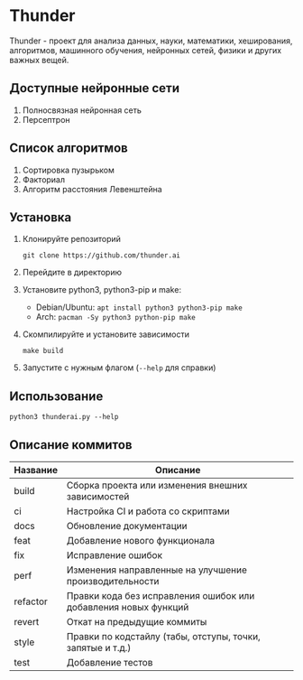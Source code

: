 # Thunder
Thunder - проект для анализа данных, науки, математики, хеширования, алгоритмов, машинного обучения, нейронных сетей, физики и других важных вещей.

## Доступные нейронные сети

1. Полносвязная нейронная сеть
2. Персептрон

## Список алгоритмов

1. Сортировка пузырьком
2. Факториал
3. Алгоритм расстояния Левенштейна

## Установка

1. Клонируйте репозиторий
	
	```git clone https://github.com/thunder.ai```

2. Перейдите в директорию
3. Установите python3, python3-pip и make:

	+ Debian/Ubuntu: ```apt install python3 python3-pip make```
	+ Arch: ```pacman -Sy python3 python-pip make```

4. Скомпилируйте и установите зависимости

	```make build```
	
5. Запустите с нужным флагом (```--help``` для справки)

## Использование

```python3 thunderai.py --help```

## Описание коммитов

| Название | Описание                                                        |
|----------|-----------------------------------------------------------------|
| build	   | Сборка проекта или изменения внешних зависимостей               |
| ci       | Настройка CI и работа со скриптами                              |
| docs	   | Обновление документации                                         |
| feat	   | Добавление нового функционала                                   |
| fix	   | Исправление ошибок                                              |
| perf	   | Изменения направленные на улучшение производительности          |
| refactor | Правки кода без исправления ошибок или добавления новых функций |
| revert   | Откат на предыдущие коммиты                                     |
| style	   | Правки по кодстайлу (табы, отступы, точки, запятые и т.д.)      |
| test	   | Добавление тестов                                               |
